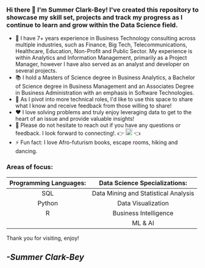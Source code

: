 ### Hi there 👋 I'm Summer Clark-Bey! I've created this repository to showcase my skill set, projects and track my progress as I continue to learn and grow within the Data Science field. 

- 🔭 I have 7+ years experience in Business Technology consulting across multiple industries, such as Finance, Big Tech, Telecommunications, Healthcare, Education, Non-Profit and Public Sector. My experience is within Analytics and Information Management, primarily as a Project Manager, however I have also served as an analyst and developer on several projects.
- :books: I hold a Masters of Science degree in Business Analytics, a Bachelor of Science degree in Business Management and an Associates Degree in Business Administration with an emphasis in Software Technologies. 
- 🌱 As I pivot into more technical roles, I'd like to use this space to share what I know and receive feedback from those willing to share!
- :heart: I love solving problems and truly enjoy leveraging data to get to the heart of an issue and provide valuable insights!
- 💬 Please do not hesitate to reach out if you have any questions or feedback. I look forward to connecting!.
    :point_right: [<img width="18" alt="linkedin6" src="https://user-images.githubusercontent.com/78654839/185013150-6eff954b-ee38-4e25-843a-af3fd12bfbc3.png">][1] :point_left:
- ⚡ Fun fact: I love Afro-futurism books, escape rooms, hiking and dancing.


### Areas of focus:

|**Programming Languages:** | **Data Science Specializations:** | 
| :---------------:    |:---------------:                     | 
| SQL                  | Data Mining and Statistical Analysis | 
| Python               | Data Visualization                   | 
| R                    | Business Intelligence                |
|                      | ML & AI                              |



Thank you for visiting, enjoy!

## ***-Summer Clark-Bey***  

[1]: https://www.linkedin.com/in/summerclarkbey/
